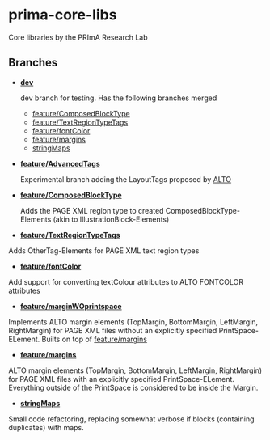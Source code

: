 prima-core-libs
===============

Core libraries by the PRImA Research Lab

## Branches
* **[dev](https://github.com/maxnth/prima-core-libs/tree/dev)**

  dev branch for testing. Has the following branches merged
    * [feature/ComposedBlockType](https://github.com/maxnth/prima-core-libs/tree/feature/ComposedBlockType)
    * [feature/TextRegionTypeTags](https://github.com/maxnth/prima-core-libs/tree/feature/TextRegionTypeTags)
    * [feature/fontColor](https://github.com/maxnth/prima-core-libs/tree/feature/fontColor)
    * [feature/margins](https://github.com/maxnth/prima-core-libs/tree/feature/margins)
    * [stringMaps](https://github.com/maxnth/prima-core-libs/tree/stringMaps)
* **[feature/AdvancedTags](https://github.com/maxnth/prima-core-libs/tree/feature/AdvancedTags)**

  Experimental branch adding the LayoutTags proposed by [ALTO](https://altoxml.github.io/documentation/use-cases/tags/ALTO_tags_usecases.html)
* **[feature/ComposedBlockType](https://github.com/maxnth/prima-core-libs/tree/feature/ComposedBlockType)**

  Adds the PAGE XML region type to created ComposedBlockType-Elements (akin to IllustrationBlock-Elements)
* **[feature/TextRegionTypeTags](https://github.com/maxnth/prima-core-libs/tree/feature/TextRegionTypeTags)**

Adds OtherTag-Elements for PAGE XML text region types

* **[feature/fontColor](https://github.com/maxnth/prima-core-libs/tree/feature/fontColor)** 

Add support for converting textColour attributes to ALTO FONTCOLOR attributes

* **[feature/marginWOprintspace](https://github.com/maxnth/prima-core-libs/tree/feature/marginWOprintspace)**

Implements ALTO margin elements (TopMargin, BottomMargin, LeftMargin, RightMargin) for PAGE XML files without an explicitly specified PrintSpace-ELement. Builts on top of [feature/margins](https://github.com/maxnth/prima-core-libs/tree/feature/margins)

* **[feature/margins](https://github.com/maxnth/prima-core-libs/tree/feature/margins)**

ALTO margin elements (TopMargin, BottomMargin, LeftMargin, RightMargin) for PAGE XML files with an explicitly specified PrintSpace-ELement. Everything outside of the PrintSpace is considered to be inside the Margin. 

* **[stringMaps](https://github.com/maxnth/prima-core-libs/tree/stringMaps)**

Small code refactoring, replacing somewhat verbose if blocks (containing duplicates) with maps.
